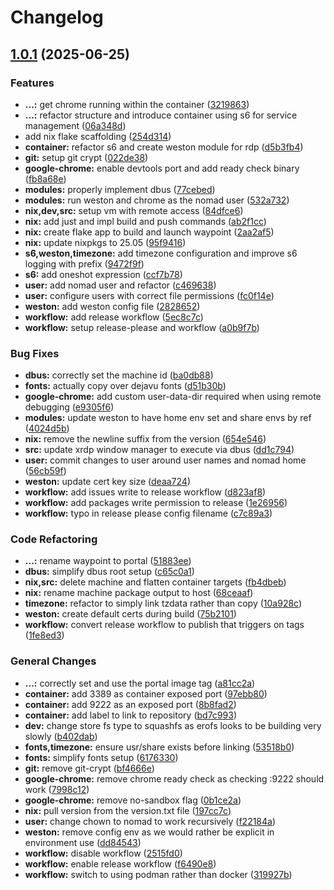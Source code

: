 # Changelog

## [1.0.1](https://github.com/jovulic/portal/compare/v1.0.0...v1.0.1) (2025-06-25)


### Features

* **...:** get chrome running within the container ([3219863](https://github.com/jovulic/portal/commit/3219863605a606be9d4eb441cd14b76b150b8d9d))
* **...:** refactor structure and introduce container using s6 for service management ([06a348d](https://github.com/jovulic/portal/commit/06a348d193b74a790fc4a0efb50c1bb792371aa7))
* add nix flake scaffolding ([254d314](https://github.com/jovulic/portal/commit/254d314636bc796027ba51c11e23ea58f90f7c6e))
* **container:** refactor s6 and create weston module for rdp ([d5b3fb4](https://github.com/jovulic/portal/commit/d5b3fb4c574b5426f892eb2e837ba3d643cee1ae))
* **git:** setup git crypt ([022de38](https://github.com/jovulic/portal/commit/022de383993c5cc9c455badd8b0ebb16aa203752))
* **google-chrome:** enable devtools port and add ready check binary ([fb8a68e](https://github.com/jovulic/portal/commit/fb8a68ea0365a2fef192144ccd07dd9b6f8f52d4))
* **modules:** properly implement dbus ([77cebed](https://github.com/jovulic/portal/commit/77cebed8f41e867aa45a63cd4b1c4f968e1f0c23))
* **modules:** run weston and chrome as the nomad user ([532a732](https://github.com/jovulic/portal/commit/532a7326c9fda0f6ec52e8f5f01f5eed74b9803d))
* **nix,dev,src:** setup vm with remote access ([84dfce6](https://github.com/jovulic/portal/commit/84dfce609be011dcd4929a8be84379ab63aec9c0))
* **nix:** add just and impl build and push commands ([ab2f1cc](https://github.com/jovulic/portal/commit/ab2f1cc0542b7eb57da4e77e8a7755b1c2c0cba0))
* **nix:** create flake app to build and launch waypoint ([2aa2af5](https://github.com/jovulic/portal/commit/2aa2af51f78ddfa1a9708f7b0097abb3dddc50a5))
* **nix:** update nixpkgs to 25.05 ([95f9416](https://github.com/jovulic/portal/commit/95f94164e2955d52c77dae9e9088138556ba9c74))
* **s6,weston,timezone:** add timezone configuration and improve s6 logging with prefix ([9472f9f](https://github.com/jovulic/portal/commit/9472f9ff97e42e3f3077d8d457218c2a3a0314c7))
* **s6:** add oneshot expression ([ccf7b78](https://github.com/jovulic/portal/commit/ccf7b78e793d0919fd085e70747b4cf53cd4845c))
* **user:** add nomad user and refactor ([c469638](https://github.com/jovulic/portal/commit/c4696387bdd989e7a361525cb891b5a0db442d04))
* **user:** configure users with correct file permissions ([fc0f14e](https://github.com/jovulic/portal/commit/fc0f14ea27ed1a49aabdda3dc32e8b3e742e93c5))
* **weston:** add weston config file ([2828652](https://github.com/jovulic/portal/commit/2828652e1bc2f2660d164448e2df9dc5f941d2fa))
* **workflow:** add release workflow ([5ec8c7c](https://github.com/jovulic/portal/commit/5ec8c7c53bef507e5b7a0314c351d801f92dedfb))
* **workflow:** setup release-please and workflow ([a0b9f7b](https://github.com/jovulic/portal/commit/a0b9f7bd57c849cc7bdd5b2216e4ae8a81808cb4))


### Bug Fixes

* **dbus:** correctly set the machine id ([ba0db88](https://github.com/jovulic/portal/commit/ba0db88f0b7adbb55ebc7ffc6befe286da400125))
* **fonts:** actually copy over dejavu fonts ([d51b30b](https://github.com/jovulic/portal/commit/d51b30bc5e49f47840ed2fb84229eaf9c27c5710))
* **google-chrome:** add custom user-data-dir required when using remote debugging ([e9305f6](https://github.com/jovulic/portal/commit/e9305f61fad5bd2645b99c559612adeb7b8c8fba))
* **modules:** update weston to have home env set and share envs by ref ([4024d5b](https://github.com/jovulic/portal/commit/4024d5b20f483bfefa3a98a87e69101cc52095b0))
* **nix:** remove the newline suffix from the version ([654e546](https://github.com/jovulic/portal/commit/654e546bcd01687ab4bf1c386d510fb4c259da65))
* **src:** update xrdp window manager to execute via dbus ([dd1c794](https://github.com/jovulic/portal/commit/dd1c794b7d1b8b8b2cbedddf2705ca2e5568102e))
* **user:** commit changes to user around user names and nomad home ([56cb59f](https://github.com/jovulic/portal/commit/56cb59fc7705f7452c5207bf869362d3d28664b5))
* **weston:** update cert key size ([deaa724](https://github.com/jovulic/portal/commit/deaa72415d5b3659cbce78665b99649c9cdc86ab))
* **workflow:** add issues write to release workflow ([d823af8](https://github.com/jovulic/portal/commit/d823af8437ac8c73733fe71edca815cc17a7a0cf))
* **workflow:** add packages write permission to release ([1e26956](https://github.com/jovulic/portal/commit/1e2695602a60f0bf3436d81dc197c67276fe799d))
* **workflow:** typo in release please config filename ([c7c89a3](https://github.com/jovulic/portal/commit/c7c89a3e237d0deda2aece78302b6334e92c1a8c))


### Code Refactoring

* **...:** rename waypoint to portal ([51883ee](https://github.com/jovulic/portal/commit/51883ee261e0684a24ad02520b79ae878a4a7670))
* **dbus:** simplify dbus root setup ([c65c0a1](https://github.com/jovulic/portal/commit/c65c0a1ca0111d17497b7d8892b504e24de5dcc1))
* **nix,src:** delete machine and flatten container targets ([fb4dbeb](https://github.com/jovulic/portal/commit/fb4dbebcc94dee33ffa62345c769b8b5cedf4d74))
* **nix:** rename machine package output to host ([68ceaaf](https://github.com/jovulic/portal/commit/68ceaaf4a75bfc8b8681f7ed36beb5ef890dc371))
* **timezone:** refactor to simply link tzdata rather than copy ([10a928c](https://github.com/jovulic/portal/commit/10a928cac98d5bb1aa8caf903930421c113cc0e4))
* **weston:** create default certs during build ([75b2101](https://github.com/jovulic/portal/commit/75b21019df2cae690dc1f08087e24cdf57fd53a0))
* **workflow:** convert release workflow to publish that triggers on tags ([1fe8ed3](https://github.com/jovulic/portal/commit/1fe8ed3116ce679ec14e98c29211fc0b83b42c19))


### General Changes

* **...:** correctly set and use the portal image tag ([a81cc2a](https://github.com/jovulic/portal/commit/a81cc2a7718c7dbcf5bf86794c716bbd5f5e55ce))
* **container:** add 3389 as container exposed port ([97ebb80](https://github.com/jovulic/portal/commit/97ebb80f1d829adb75596e2974d0ee85144776b6))
* **container:** add 9222 as an exposed port ([8b8fad2](https://github.com/jovulic/portal/commit/8b8fad253832dc7fcd4bbe8bba5829ddf95ff3e2))
* **container:** add label to link to repository ([bd7c993](https://github.com/jovulic/portal/commit/bd7c993e026fe48c17c35fb5fcd708d4d39a82fa))
* **dev:** change store fs type to squashfs as erofs looks to be building very slowly ([b402dab](https://github.com/jovulic/portal/commit/b402dab7d4a47ccad22b232909af693b25113d38))
* **fonts,timezone:** ensure usr/share exists before linking ([53518b0](https://github.com/jovulic/portal/commit/53518b0ef32da584e63b2bed631f980f49c7416f))
* **fonts:** simplify fonts setup ([6176330](https://github.com/jovulic/portal/commit/61763301c39696f1e289c258bda8e313638e2482))
* **git:** remove git-crypt ([bf4666e](https://github.com/jovulic/portal/commit/bf4666e2ee4e4c9be939afa630552a652f1d2fba))
* **google-chrome:** remove chrome ready check as checking :9222 should work ([7998c12](https://github.com/jovulic/portal/commit/7998c1264f6102376f7903cc185020bf97b30078))
* **google-chrome:** remove no-sandbox flag ([0b1ce2a](https://github.com/jovulic/portal/commit/0b1ce2ab74612e408c100aad4f5d96114aea2db4))
* **nix:** pull version from the version.txt file ([197cc7c](https://github.com/jovulic/portal/commit/197cc7c81102100af2e51786149c393876265e74))
* **user:** change chown to nomad to work recursively ([f22184a](https://github.com/jovulic/portal/commit/f22184a2ecd5a75f29e3a217a825a7a008eb160d))
* **weston:** remove config env as we would rather be explicit in environment use ([dd84543](https://github.com/jovulic/portal/commit/dd845438eb2115c0095b093acf82ec0e2d3aa2b4))
* **workflow:** disable workflow ([2515fd0](https://github.com/jovulic/portal/commit/2515fd0c53337c8cc8d514fe85c35b6feea7ba96))
* **workflow:** enable release workflow ([f6490e8](https://github.com/jovulic/portal/commit/f6490e8738c02f0031200742a553424c52e5469b))
* **workflow:** switch to using podman rather than docker ([319927b](https://github.com/jovulic/portal/commit/319927b7abd9a4f6a3d54b7d16ebbe7480de8d38))
